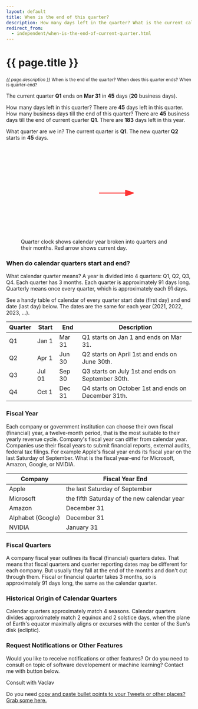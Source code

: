 ```yaml
---
layout: default
title: When is the end of this quarter?
description: How many days left in the quarter? What is the current calendar quarter-end date? What is the current quarter?
redirect_from: 
  - independent/when-is-the-end-of-current-quarter.html
---
```


[comment]: <> (permalink: /when-is-the-end-of-current-quarter)

<h1>{{ page.title }}</h1>
<small><i>{{ page.description }}</i></small>
<small>When is the end of the quarter?</small>
<small>When does this quarter ends?</small>
<small>When is quarter-end?</small>

The current quarter <b class='quarterName'>Q1</b> ends on <b id='quarterEnd'>Mar 31</b> in <b class="daysLeft">45</b> days (<b id="bizDaysLeft">20</b> business days).
<br>

How many days left in this quarter? There are <b class="daysLeft2">45</b> days left in this quarter.<br>
How many business days till the end of this quarter? There are <b id="bizDaysLeft2">45</b> business days till the end of current quarter <b class='quarterName'>Q1</b>.
There are <b id="daysYearLeft">183</b> days left in this year.

What quarter are we in? The current quarter is <b class='quarterName'>Q1</b>.
The new quarter <b id="nextQuarter">Q2</b> starts in <b class="daysLeft">45</b> days.

<style>

#clockContainer {
    position: relative;
    margin: auto;
    width: 250px;
    height: 250px;
    background: url(/images/quarters.svg) no-repeat;
    background-size: 100%;
}
  
#clockArrow {
    position: absolute;
    color: red;
    border-radius: 10px;
    transform-origin: left;
    opacity: 0.8;
    width: 40%;
    left: 50%;
    top: 45%;
}
</style>

<figure class="figure">
    <div id="clockContainer" class="figure-img img-fluid rounded">
      <svg id="clockArrow" xmlns="http://www.w3.org/2000/svg" viewBox="0 0 350 100" alt="quarter clock">
        <title>Clock arrow</title>
        <defs>
          <marker id="arrowhead" markerWidth="10" markerHeight="7" 
            refX="0" refY="3.5" orient="auto" stroke="red" fill="red">
            <polygon points="0 0, 10 3.5, 0 7" />
          </marker>
        </defs>
        <line x1="0" y1="50" x2="250" y2="50" stroke="red" 
        stroke-width="8" marker-end="url(#arrowhead)" />
      </svg>
    </div>
    <figcaption class="figure-caption">Quarter clock shows calendar year broken into quarters and their months. Red arrow shows current day.</figcaption>
</figure>

<h3>When do calendar quarters start and end?</h3>
<p>What calendar quarter means? A year is divided into 4 quarters: Q1, Q2, Q3, Q4. Each quarter has 3 months.
Each quarter is approximately 91 days long.
Quarterly means once every quarter, which is approximately each 91 days.</p>

<p>See a handy table of calendar of every quarter start date (first day) and end date (last day) below. The dates are the same for each year (2021, 2022, 2023, ...).</p>

<table class="table table-striped">
    <thead>
        <tr>
            <th scope="col">
                Quarter
            </th>
            <th scope="col">
                Start
            </th>
            <th scope="col">
                End
            </th>
            <th>Description</th>
        </tr>
    </thead>
    <tbody>
        <tr>
            <td>Q1</td>
            <td>Jan 1</td>
            <td>Mar 31</td>
            <td>Q1 starts on Jan 1 and ends on Mar 31.</td>
        </tr>
        <tr>
            <td>Q2</td>
            <td>Apr 1</td>
            <td>Jun 30</td>
            <td>Q2 starts on April 1st and ends on June 30th.</td>
        </tr>
        <tr>
            <td>Q3</td>
            <td>Jul 01</td>
            <td>Sep 30</td>
            <td>Q3 starts on July 1st and ends on September 30th.</td>
        </tr>
        <tr>
            <td>Q4</td>
            <td>Oct 1</td>
            <td>Dec 31</td>
            <td>Q4 starts on October 1st and ends on December 31th.</td>
        </tr>
    </tbody>
</table>

<h3>Fiscal Year</h3>
<p>
  Each company or government institution can choose their own fiscal (financial) year, a twelve-month period, that is the most suitable to their yearly revenue cycle.
  Company's fiscal year can differ from calendar year.
  Companies use their fiscal years to submit financial reports, external audits, federal tax filings.
  For example Apple's fiscal year ends its fiscal year on the last Saturday of September.
  What is the fiscal year-end for Microsoft, Amazon, Google, or NVIDIA.
</p>

<table class="table table-striped">
    <thead>
        <tr>
            <th scope="col">
                Company
            </th>
            <th scope="col">
                Fiscal Year End
            </th>
        </tr>
    </thead>
    <tbody>
        <tr>
            <td>Apple</td>
            <td>the last Saturday of September</td>
        </tr>
        <tr>
            <td>Microsoft</td>
            <td>the fifth Saturday of the new calendar year</td>
        </tr>
        <tr>
            <td>Amazon</td>
            <td>December 31</td>
        </tr>
        <tr>
            <td>Alphabet (Google)</td>
            <td>December 31</td>
        </tr>
        <tr>
            <td>NVIDIA</td>
            <td>January 31</td>
        </tr>
    </tbody>
</table>
<h3>Fiscal Quarters</h3>

<p>
A company fiscal year outlines its fiscal (financial) quarters dates.
That means that fiscal quarters and quarter reporting dates may be different for each company.
But usually they fall at the end of the months and don't cut through them.
Fiscal or financial quarter takes 3 months, so is approximately 91 days long, the same as the calendar quarter.
</p>

<h3>Historical Origin of Calendar Quarters</h3>
<p>
Calendar quarters approximately match 4 seasons.
Calendar quarters divides approximately match 2 equinox and 2 solstice days, when the plane of Earth's equator maximally aligns or excurses with the center of the Sun's disk (ecliptic).
</p>

<h3>Request Notifications or Other Features</h3>
Would you like to receive notifications or other features?
Or do you need to consult on topic of software developement or machine learning?
Contact me with button below.

<a class="btn btn-success m-1" style="text-decoration: none;" href="https://us3.list-manage.com/contact-form?u=289873d7958b1bdc1c6dc93b7&form_id=3b80462ee1d82c5a36e447efbfdbe72a">Consult with Vaclav</a>

Do you need [copy and paste bullet points to your Tweets or other places? Grab some here.](twitter-bullet-points-to-copy-paste.md)


<script>
    // set values
    Array.from(document.querySelectorAll(".quarterName")).forEach((e) => {
      e.innerText = 'Q' + getQuarter().toString();
    });
    Array.from(document.querySelectorAll(".daysLeft")).forEach((e) => {
      e.innerText = daysLeftInQuarter().toString();
    })

    document.getElementById('quarterEnd').innerText = getQEnd().toLocaleDateString();
    document.getElementById('nextQuarter').innerText = 'Q' + (((getQuarter() + 1) - 1) % 4 + 1).toString();
    document.getElementById('bizDaysLeft').innerText = getBizDaysLeftInQuarter().toString();
    document.getElementById('bizDaysLeft2').innerText = getBizDaysLeftInQuarter().toString();
    document.getElementById('daysYearLeft').innerText = daysLeftInYear().toString();
daysLeftInYear();


    // set clock
    var dt = new Date();
    var current = new Date(dt.getTime());
    var previous = new Date(dt.getFullYear(), 0, 1);
    var full = new Date(dt.getFullYear() + 1, 0, 1) - previous;
    var arrow_rotation = (current - previous) / full * 360 - 90;
    document.getElementById('clockArrow').style.transform = `rotate(${arrow_rotation}deg)`;

    
    function getQuarter(d) {
      d = d || new Date();
      var m = Math.floor(d.getMonth()/3) + 1;
      return m > 4? m - 4 : m;
    }
    
    function getQEnd(d) {
      d = d || new Date();
      var qEnd = new Date(d);
      qEnd.setMonth(qEnd.getMonth() + 3 - qEnd.getMonth() % 3, 0);
      qEnd.setHours(0);
      qEnd.setMinutes(0);
      qEnd.setSeconds(0);
      return qEnd;
    }
    
    function daysLeftInQuarter(d) {
      d = d || new Date();
      var qEnd = getQEnd(d);
      return Math.floor((qEnd - d) / 8.64e7) + 1;
    }

    function getBizDaysLeftInQuarter(d) {
      d = d || new Date();
      var qEnd = getQEnd(d);
      return getBusinessDatesCount(d, qEnd);
    }

    function getBusinessDatesCount(startDate, endDate) {
        let count = 0;
        const curDate = new Date(startDate.getTime());
        while (curDate <= endDate) {
            const dayOfWeek = curDate.getDay();
            if(dayOfWeek !== 0 && dayOfWeek !== 6) count++;
            curDate.setDate(curDate.getDate() + 1);
        }
        return count;
    }

    function daysLeftInYear(d) {

      d = d || new Date();
      var yEnd = new Date(d);
      yEnd.setMonth(0, 1);
      yEnd.setFullYear(yEnd.getFullYear() + 1)
      yEnd.setHours(0);
      yEnd.setMinutes(0);
      yEnd.setSeconds(0);

      return Math.floor((yEnd - d) / 8.64e7) + 1;
    }

</script>
